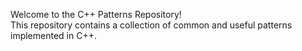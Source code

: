 Welcome to the C++ Patterns Repository! <br> This repository contains a collection of common and useful patterns implemented in C++. 
